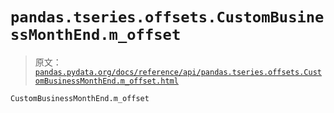 # `pandas.tseries.offsets.CustomBusinessMonthEnd.m_offset`

> 原文：[`pandas.pydata.org/docs/reference/api/pandas.tseries.offsets.CustomBusinessMonthEnd.m_offset.html`](https://pandas.pydata.org/docs/reference/api/pandas.tseries.offsets.CustomBusinessMonthEnd.m_offset.html)

```py
CustomBusinessMonthEnd.m_offset
```
